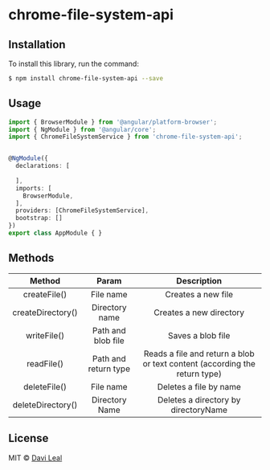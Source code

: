 # chrome-file-system-api

## Installation

To install this library, run the command:

```bash
$ npm install chrome-file-system-api --save
```

## Usage

```typescript
import { BrowserModule } from '@angular/platform-browser';
import { NgModule } from '@angular/core';
import { ChromeFileSystemService } from 'chrome-file-system-api';


@NgModule({
  declarations: [
    
  ],
  imports: [
    BrowserModule,
  ],
  providers: [ChromeFileSystemService],
  bootstrap: []
})
export class AppModule { }
```

## Methods

| Method                      | Param              | Description |
| :-------------------------: |:-------------:     | :-----------:
| createFile()                | File name          | Creates a new file |
| createDirectory()           | Directory name     | Creates a new directory |
| writeFile()                 | Path and blob file | Saves a blob file |
| readFile()                  | Path and return type | Reads a file and return a blob or text content (according the return type) |
| deleteFile()                | File name          | Deletes a file by name |
| deleteDirectory()           | Directory Name     | Deletes a directory by directoryName |

## License
MIT © [Davi Leal](mailto:davitleal@outlook.com.br)
